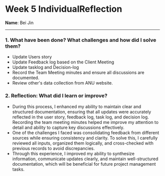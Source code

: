 # Week 5 IndividualReflection 
**Name**:  Bei Jin


---



### 1. What have been done? What challenges and how did I solve them?

- Update Users story
- Update Feedback log based on the Client Meeting
- Update tasklog and Decision-log
- Record the Team Meeting minutes and ensure all discussions are documented.
- Review other's data collection from ANU website.
  
### 2. Reflection: What did I learn or improve?

- During this process, I enhanced my ability to maintain clear and structured documentation, ensuring that all updates were accurately reflected in the user story, feedback log, task log, and decision log. Recording the team meeting minutes helped me improve my attention to detail and ability to capture key discussions effectively.
- One of the challenges I faced was consolidating feedback from different sources while ensuring consistency and clarity. To solve this, I carefully reviewed all inputs, organized them logically, and cross-checked with previous records to avoid discrepancies.
- Through this experience, I improved my ability to synthesize information, communicate updates clearly, and maintain well-structured documentation, which will be beneficial for future project management tasks.




